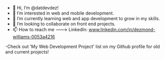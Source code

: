 - 👋 Hi, I’m @datdevdez!
- 👀 I’m interested in web and mobile development.
- 🌱 I’m currently learning web and app development to grow in my skills.
- 💞️ I’m looking to collaborate on front end projects.
- 📫 How to reach me ---> LinkedIn: www.linkedin.com/in/dezmond-williams-0053a4216 

<!---
dezmocw/dezmocw is a ✨ special ✨ repository because its `README.md` (this file) appears on your GitHub profile.
You can click the Preview link to take a look at your changes.
--->

-Check out 'My Web Development Project' list on my Github profile for old and current projects!
